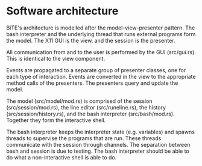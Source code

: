 # Software architecture
BiTE's architecture is modelled after the model-view-presenter pattern. The
bash interpreter and the underlying thread that runs external programs form the
model. The X11 GUI is the view, and the session is the presenter.

All communication from and to the user is performed by the GUI (src/gui.rs).
This is identical to the view component.

Events are propagated to a separate group of presenter classes, one for each
type of interaction. Events are converted in the view to the appropriate method
calls of the presenters. The presenters query and update the model.

The model (src/model/mod.rs) is comprised of the session (src/session/mod.rs),
the line editor (src/runeline.rs), the history (src/session/history.rs), and
the bash interpreter (src/bash/mod.rs). Together they form the interactive
shell.

The bash interpreter keeps the interpreter state (e.g. variables)
and spawns threads to supervise the programs that are run. These threads
communicate with the session through channels. The separation between bash and
session is due to testing. The bash interpreter should be able to do what a
non-interactive shell is able to do.
